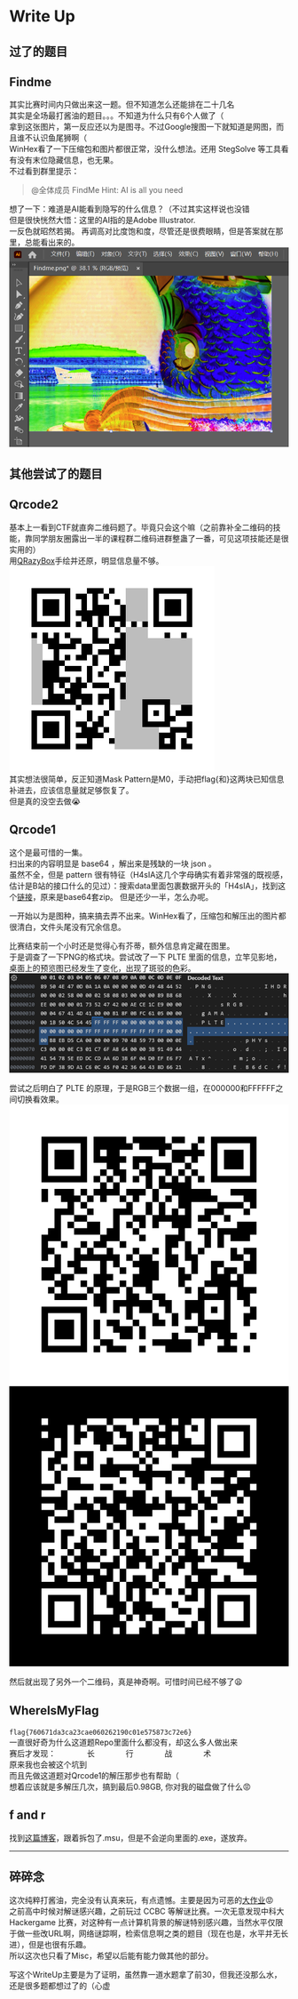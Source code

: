 # Write Up

## 过了的题目
## Findme
其实比赛时间内只做出来这一题。但不知道怎么还能排在二十几名           
其实是全场最打酱油的题目。。。不知道为什么只有6个人做了（           
拿到这张图片，第一反应还以为是图寻。不过Google搜图一下就知道是网图，而且谁不认识鱼尾狮啊（            
WinHex看了一下压缩包和图片都很正常，没什么想法。还用 StegSolve 等工具看有没有末位隐藏信息，也无果。       
不过看到群里提示：           
> @全体成员 FindMe Hint: AI is all you need

想了一下：难道是AI能看到隐写的什么信息？（不过其实这样说也没错         
但是很快恍然大悟：这里的AI指的是Adobe Illustrator.                
一反色就昭然若揭。
再调高对比度饱和度，尽管还是很费眼睛，但是答案就在那里，总能看出来的。        
![](All_you_need_is_AI.png)               

## 其他尝试了的题目
## Qrcode2
基本上一看到CTF就直奔二维码题了。毕竟只会这个嘛（之前靠补全二维码的技能，靠同学朋友圈露出一半的课程群二维码进群整蛊了一番，可见这项技能还是很实用的）               
用[QRazyBox](https://merri.cx/qrazybox/)手绘并还原，明显信息量不够。         
![](Restore_Qr2.png)             
其实想法很简单，反正知道Mask Pattern是M0，手动把flag{和}这两块已知信息补进去，应该信息量就足够恢复了。              
但是真的没空去做😭

## Qrcode1
这个是最可惜的一集。               
扫出来的内容明显是 base64 ，解出来是残缺的一块 json 。                        
虽然不全，但是 pattern 很有特征（H4sIA这几个字母确实有着非常强的既视感，估计是B站的接口什么的见过）：搜索data里面包裹数据开头的「H4sIA」，找到这个[链接](https://blog.csdn.net/counsellor/article/details/83110949)，原来是base64套zip。
但是还少一半，怎么办呢。        

一开始以为是图种，搞来搞去弄不出来。WinHex看了，压缩包和解压出的图片都很清白，文件头尾没有冗余信息。            

比赛结束前一个小时还是觉得心有芥蒂，额外信息肯定藏在图里。          
于是调查了一下PNG的格式块。尝试改了一下 PLTE 里面的信息，立竿见影地，桌面上的预览图已经发生了变化，出现了斑驳的色彩。                      
![](PNG_Hex.png)                   

尝试之后明白了 PLTE 的原理，于是RGB三个数据一组，在000000和FFFFFF之间切换看效果。              
![](qrcode1.png) 
![](qrcode1_altered.png)               

然后就出现了另外一个二维码，真是神奇啊。可惜时间已经不够了😩

## WhereIsMyFlag
`flag{760671da3ca23cae060262190c01e575873c72e6}`           
一直很好奇为什么这道题Repo里面什么都没有，却这么多人做出来               
赛后才发现：　　　　长　　　　行　　　　战　　　　术                         
原来我也会被这个坑到                 
而且先做这道题对Qrcode1的解压那步也有帮助（               
想着应该就是多解压几次，搞到最后0.98GB, 你对我的磁盘做了什么😡           

## f and r
找到[这篇博客](https://wumb0.in/extracting-and-diffing-ms-patches-in-2020.html)，跟着拆包了.msu，但是不会逆向里面的.exe，遂放弃。

------------------
## 碎碎念
这次纯粹打酱油，完全没有认真来玩，有点遗憾。主要是因为可恶的[大作业](https://github.com/ACMClassCourse-2023/STLite-ACM-2024/tree/main/map)😡            
之前高中时候对解谜感兴趣，之前玩过 CCBC 等解谜比赛。一次无意发现中科大 Hackergame 比赛，对这种有一点计算机背景的解谜特别感兴趣，当然水平仅限于做一些改URL啊，网络谜踪啊，检索信息啊之类的题目（现在也是，水平并无长进），但是也很有乐趣。            
所以这次也只看了Misc，希望以后能有能力做其他的部分。        

写这个WriteUp主要是为了证明，虽然靠一道水题拿了前30，但我还没那么水，还是很多题都想过了的（心虚
